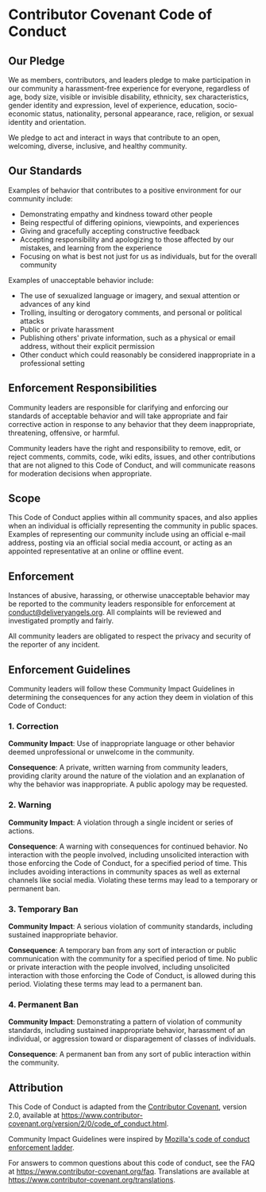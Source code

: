 ﻿# Contributor Covenant Code of Conduct


## Our Pledge


We as members, contributors, and leaders pledge to make participation in our
community a harassment-free experience for everyone, regardless of age, body
size, visible or invisible disability, ethnicity, sex characteristics, gender
identity and expression, level of experience, education, socio-economic status,
nationality, personal appearance, race, religion, or sexual identity
and orientation.


We pledge to act and interact in ways that contribute to an open, welcoming,
diverse, inclusive, and healthy community.


## Our Standards


Examples of behavior that contributes to a positive environment for our
community include:


* Demonstrating empathy and kindness toward other people
* Being respectful of differing opinions, viewpoints, and experiences
* Giving and gracefully accepting constructive feedback
* Accepting responsibility and apologizing to those affected by our mistakes,
  and learning from the experience
* Focusing on what is best not just for us as individuals, but for the
  overall community


Examples of unacceptable behavior include:


* The use of sexualized language or imagery, and sexual attention or
  advances of any kind
* Trolling, insulting or derogatory comments, and personal or political attacks
* Public or private harassment
* Publishing others' private information, such as a physical or email
  address, without their explicit permission
* Other conduct which could reasonably be considered inappropriate in a
  professional setting


## Enforcement Responsibilities


Community leaders are responsible for clarifying and enforcing our standards of
acceptable behavior and will take appropriate and fair corrective action in
response to any behavior that they deem inappropriate, threatening, offensive,
or harmful.


Community leaders have the right and responsibility to remove, edit, or reject
comments, commits, code, wiki edits, issues, and other contributions that are
not aligned to this Code of Conduct, and will communicate reasons for moderation
decisions when appropriate.


## Scope


This Code of Conduct applies within all community spaces, and also applies when
an individual is officially representing the community in public spaces.
Examples of representing our community include using an official e-mail address,
posting via an official social media account, or acting as an appointed
representative at an online or offline event.


## Enforcement


Instances of abusive, harassing, or otherwise unacceptable behavior may be
reported to the community leaders responsible for enforcement at
<conduct@deliveryangels.org>.
All complaints will be reviewed and investigated promptly and fairly.


All community leaders are obligated to respect the privacy and security of the
reporter of any incident.


## Enforcement Guidelines


Community leaders will follow these Community Impact Guidelines in determining
the consequences for any action they deem in violation of this Code of Conduct:


### 1. Correction


**Community Impact**: Use of inappropriate language or other behavior deemed
unprofessional or unwelcome in the community.


**Consequence**: A private, written warning from community leaders, providing
clarity around the nature of the violation and an explanation of why the
behavior was inappropriate. A public apology may be requested.


### 2. Warning


**Community Impact**: A violation through a single incident or series
of actions.


**Consequence**: A warning with consequences for continued behavior. No
interaction with the people involved, including unsolicited interaction with
those enforcing the Code of Conduct, for a specified period of time. This
includes avoiding interactions in community spaces as well as external channels
like social media. Violating these terms may lead to a temporary or
permanent ban.


### 3. Temporary Ban


**Community Impact**: A serious violation of community standards, including
sustained inappropriate behavior.


**Consequence**: A temporary ban from any sort of interaction or public
communication with the community for a specified period of time. No public or
private interaction with the people involved, including unsolicited interaction
with those enforcing the Code of Conduct, is allowed during this period.
Violating these terms may lead to a permanent ban.


### 4. Permanent Ban


**Community Impact**: Demonstrating a pattern of violation of community
standards, including sustained inappropriate behavior,  harassment of an
individual, or aggression toward or disparagement of classes of individuals.


**Consequence**: A permanent ban from any sort of public interaction within
the community.


## Attribution


This Code of Conduct is adapted from the [Contributor Covenant][homepage],
version 2.0, available at
https://www.contributor-covenant.org/version/2/0/code_of_conduct.html.


Community Impact Guidelines were inspired by [Mozilla's code of conduct
enforcement ladder](https://github.com/mozilla/diversity).


[homepage]: https://www.contributor-covenant.org


For answers to common questions about this code of conduct, see the FAQ at
https://www.contributor-covenant.org/faq. Translations are available at
https://www.contributor-covenant.org/translations.
